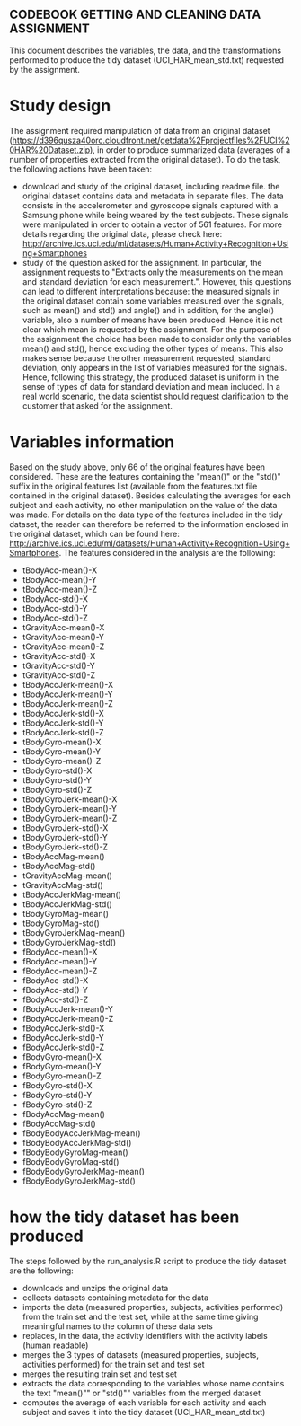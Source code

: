 ## CODEBOOK GETTING AND CLEANING DATA ASSIGNMENT

This document describes the variables, the data, and the transformations performed to produce the tidy dataset (UCI_HAR_mean_std.txt) requested by the assignment.

# Study design
The assignment required manipulation of data from an original dataset (https://d396qusza40orc.cloudfront.net/getdata%2Fprojectfiles%2FUCI%20HAR%20Dataset.zip), in order to produce summarized data (averages of a number of properties extracted from the original dataset). To do the task, the following actions have been taken:
* download and study of the original dataset, including readme file. the original dataset contains data and metadata in separate files. The data consists in the accelerometer and gyroscope signals captured with a Samsung phone while being weared by the test subjects. These signals were manipulated in order to obtain a vector of 561 features. For more details regarding the original data, please check here: http://archive.ics.uci.edu/ml/datasets/Human+Activity+Recognition+Using+Smartphones 
* study of the question asked for the assignment. In particular, the assignment requests to "Extracts only the measurements on the mean and standard deviation for each measurement.". However, this questions can lead to different interpretations because: the measured signals in the original dataset contain some variables measured over the signals, such as mean() and std() and angle() and in addition, for the angle() variable, also a number of means have been produced. Hence it is not clear which mean is requested by the assignment. For the purpose of the assignment the choice has been made to consider only the variables mean() and std(), hence excluding the other types of means. This also makes sense because the other measurement requested, standard deviation, only appears in the list of variables measured for the signals. Hence, following this strategy, the produced dataset is uniform in the sense of types of data for standard deviation and mean included. In a real world scenario, the data scientist should request clarification to the customer that asked for the assignment.

# Variables information
Based on the study above, only 66 of the original features have been considered. These are the features containing the "mean()" or the "std()" suffix in the original features list (available from the features.txt file contained in the original dataset). Besides calculating the averages for each subject and each activity, no other manipulation on the value of the data was made. For details on the data type of the features included in the tidy dataset, the reader can therefore be referred to the information enclosed in the original dataset, which can be found here: http://archive.ics.uci.edu/ml/datasets/Human+Activity+Recognition+Using+Smartphones.
The features considered in the analysis are the following:
* tBodyAcc-mean()-X
* tBodyAcc-mean()-Y
* tBodyAcc-mean()-Z
* tBodyAcc-std()-X
* tBodyAcc-std()-Y
* tBodyAcc-std()-Z
* tGravityAcc-mean()-X
* tGravityAcc-mean()-Y
* tGravityAcc-mean()-Z
* tGravityAcc-std()-X
* tGravityAcc-std()-Y
* tGravityAcc-std()-Z
* tBodyAccJerk-mean()-X
* tBodyAccJerk-mean()-Y
* tBodyAccJerk-mean()-Z
* tBodyAccJerk-std()-X
* tBodyAccJerk-std()-Y
* tBodyAccJerk-std()-Z
* tBodyGyro-mean()-X
* tBodyGyro-mean()-Y
* tBodyGyro-mean()-Z
* tBodyGyro-std()-X
* tBodyGyro-std()-Y
* tBodyGyro-std()-Z
* tBodyGyroJerk-mean()-X
* tBodyGyroJerk-mean()-Y
* tBodyGyroJerk-mean()-Z
* tBodyGyroJerk-std()-X
* tBodyGyroJerk-std()-Y
* tBodyGyroJerk-std()-Z
* tBodyAccMag-mean()
* tBodyAccMag-std()
* tGravityAccMag-mean()
* tGravityAccMag-std()
* tBodyAccJerkMag-mean()
* tBodyAccJerkMag-std()
* tBodyGyroMag-mean()
* tBodyGyroMag-std()
* tBodyGyroJerkMag-mean()
* tBodyGyroJerkMag-std()
* fBodyAcc-mean()-X
* fBodyAcc-mean()-Y
* fBodyAcc-mean()-Z
* fBodyAcc-std()-X
* fBodyAcc-std()-Y
* fBodyAcc-std()-Z
* fBodyAccJerk-mean()-Y
* fBodyAccJerk-mean()-Z
* fBodyAccJerk-std()-X
* fBodyAccJerk-std()-Y
* fBodyAccJerk-std()-Z
* fBodyGyro-mean()-X
* fBodyGyro-mean()-Y
* fBodyGyro-mean()-Z
* fBodyGyro-std()-X
* fBodyGyro-std()-Y
* fBodyGyro-std()-Z
* fBodyAccMag-mean()
* fBodyAccMag-std()
* fBodyBodyAccJerkMag-mean()
* fBodyBodyAccJerkMag-std()
* fBodyBodyGyroMag-mean()
* fBodyBodyGyroMag-std()
* fBodyBodyGyroJerkMag-mean()
* fBodyBodyGyroJerkMag-std()

# how the tidy dataset has been produced
The steps followed by the run_analysis.R script to produce the tidy dataset are the following:
* downloads and unzips the original data
* collects datasets containing metadata for the data
* imports the data (measured properties, subjects, activities performed) from the train set and the test set, while at the same time giving meaningful names to the column of these data sets
* replaces, in the data, the activity identifiers with the activity labels (human readable)
* merges the 3 types of datasets (measured properties, subjects, activities performed) for the train set and test set
* merges the resulting train set and test set
* extracts the data corresponding to the variables whose name contains the text "mean()"" or "std()"" variables from the merged dataset
* computes the average of each variable for each activity and each subject and saves it into the tidy dataset (UCI_HAR_mean_std.txt)